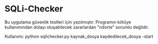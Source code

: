 # SQLi-Checker
Bu uygulama güvenlik testleri için yazılmıştır. Programın kötüye kullanımından dolayı oluşabilecek zararlardan "ndorte" sorumlu değildir.

Kullanımı: python sqlichecker.py kaynak_dosya kaydedilecek_dosya -start 
